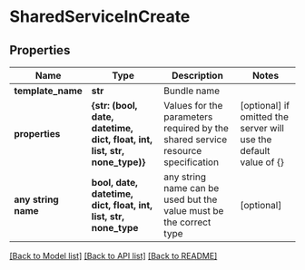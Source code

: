 # SharedServiceInCreate


## Properties
Name | Type | Description | Notes
------------ | ------------- | ------------- | -------------
**template_name** | **str** | Bundle name | 
**properties** | **{str: (bool, date, datetime, dict, float, int, list, str, none_type)}** | Values for the parameters required by the shared service resource specification | [optional]  if omitted the server will use the default value of {}
**any string name** | **bool, date, datetime, dict, float, int, list, str, none_type** | any string name can be used but the value must be the correct type | [optional]

[[Back to Model list]](../README.md#documentation-for-models) [[Back to API list]](../README.md#documentation-for-api-endpoints) [[Back to README]](../README.md)


